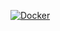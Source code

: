 [![Docker](https://i124.fastpic.org/thumb/2025/0129/3f/_a3d3a5678f2cc25ca12418d56b29443f.jpeg)](https://fastpic.org/view/124/2025/0129/_a3d3a5678f2cc25ca12418d56b29443f.jpg.html)